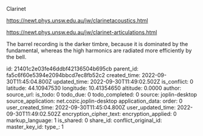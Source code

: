 Clarinet

https://newt.phys.unsw.edu.au/jw/clarinetacoustics.html

https://newt.phys.unsw.edu.au/jw/clarinet-articulations.html

The barrel recording is the darker timbre, because it is dominated by the fundamental, whereas the high harmonics are radiated more efficiently by the bell.

id: 21401c2e03fe46ddbf42136504b695cb
parent_id: fa5c6f60e5394e2094bbcd7ec8fb52c2
created_time: 2022-09-30T11:45:04.800Z
updated_time: 2022-09-30T11:49:02.502Z
is_conflict: 0
latitude: 44.10947530
longitude: 10.41354650
altitude: 0.0000
author: 
source_url: 
is_todo: 0
todo_due: 0
todo_completed: 0
source: joplin-desktop
source_application: net.cozic.joplin-desktop
application_data: 
order: 0
user_created_time: 2022-09-30T11:45:04.800Z
user_updated_time: 2022-09-30T11:49:02.502Z
encryption_cipher_text: 
encryption_applied: 0
markup_language: 1
is_shared: 0
share_id: 
conflict_original_id: 
master_key_id: 
type_: 1